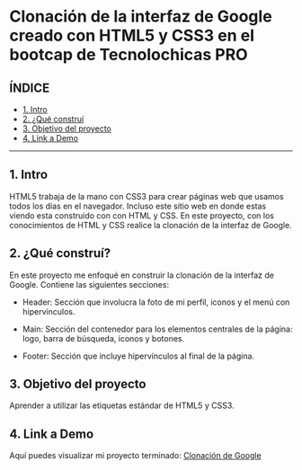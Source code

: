 # Clonación de la interfaz de Google creado con HTML5 y CSS3 en el bootcap de Tecnolochicas PRO


## **ÍNDICE**

* [1. Intro](https://github.com/Tonymoonie/clonaci-n_google/blob/main/README.md#1-intro)
* [2. ¿Qué construí](https://github.com/Tonymoonie/clonaci-n_google/blob/main/README.md#2-qu%C3%A9-constru%C3%AD)
* [3. Objetivo del proyecto](https://github.com/Tonymoonie/clonaci-n_google/blob/main/README.md#3-objetivo-del-proyecto)
* [4. Link a Demo](https://github.com/Tonymoonie/clonaci-n_google/blob/main/README.md#4-link-a-demo)

****

## 1. Intro
HTML5 trabaja de la mano con CSS3 para crear páginas web que usamos todos los días en el navegador. Incluso este sitio web en donde estas viendo esta construido con con HTML y CSS. En este proyecto, con los conocimientos de HTML y CSS realice la clonación de la interfaz de Google.

## 2. ¿Qué construí?
En este proyecto me enfoqué en construir la clonación de la interfaz de Google.
Contiene las siguientes secciones:

* Header: Sección que involucra la foto de mi perfil, iconos y el menú con hipervínculos.

* Main: Sección del contenedor para los elementos centrales de la página: logo, barra de búsqueda, iconos y botones.

* Footer: Sección que incluye hipervínculos al final de la página.

## 3. Objetivo del proyecto
Aprender a utilizar las etiquetas estándar de HTML5 y CSS3.

## 4. Link a Demo
Aquí puedes visualizar mi proyecto terminado: [Clonación de Google](#)
